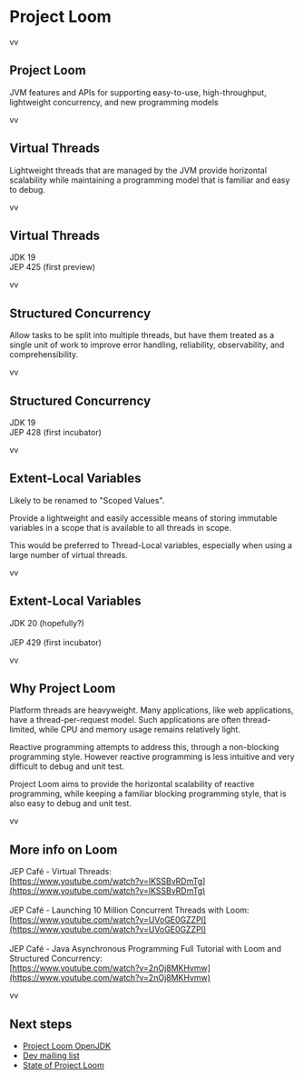 # Project Loom

vv
## Project Loom

JVM features and APIs for supporting easy-to-use, high-throughput, lightweight concurrency, and new programming models

vv

## Virtual Threads

Lightweight threads that are managed by the JVM provide horizontal scalability while maintaining a programming model that is familiar and easy to debug.

vv

## Virtual Threads

JDK 19 <br/>
JEP 425 (first preview)

vv

## Structured Concurrency

Allow tasks to be split into multiple threads, but have them treated as a single unit of work to improve error handling, reliability, observability, and comprehensibility.

vv

## Structured Concurrency

JDK 19 <br/>
JEP 428 (first incubator)

vv


## Extent-Local Variables

Likely to be renamed to "Scoped Values". 

Provide a lightweight and easily accessible means of storing immutable variables in a scope that is available to all threads in scope. 

This would be preferred to Thread-Local variables, especially when using a large number of virtual threads.

vv

## Extent-Local Variables

JDK 20 (hopefully?) <br/>
<br/>
JEP 429 (first incubator)

vv

## Why Project Loom

Platform threads are heavyweight. Many applications, like web applications, have a thread-per-request model. Such applications are often thread-limited, while CPU and memory usage remains relatively light. <br/>

Reactive programming attempts to address this, through a non-blocking programming style. However reactive programming is less intuitive and very difficult to debug and unit test.<br/>

Project Loom aims to provide the horizontal scalability of reactive programming, while keeping a familiar blocking programming style, that is also easy to debug and unit test. <br/>

vv

## More info on Loom

JEP Café - Virtual Threads: <br/>
[https://www.youtube.com/watch?v=lKSSBvRDmTg](https://www.youtube.com/watch?v=lKSSBvRDmTg)
<br/><br/>
JEP Café - Launching 10 Million Concurrent Threads with Loom:  <br/>
[https://www.youtube.com/watch?v=UVoGE0GZZPI](https://www.youtube.com/watch?v=UVoGE0GZZPI)
<br/><br/>
JEP Café - Java Asynchronous Programming Full Tutorial with Loom and Structured Concurrency:  <br/>
[https://www.youtube.com/watch?v=2nOj8MKHvmw](https://www.youtube.com/watch?v=2nOj8MKHvmw)

vv

## Next steps

* [Project Loom OpenJDK](https://openjdk.org/projects/loom/)
* [Dev mailing list](https://mail.openjdk.org/mailman/listinfo/loom-dev)
* [State of Project Loom](https://www.youtube.com/watch?v=KG24inClY2M)
